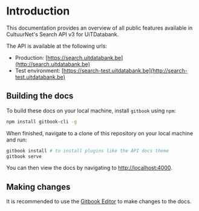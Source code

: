 # Introduction

This documentation provides an overview of all public features available in CultuurNet's Search API v3 for UiTDatabank.

The API is available at the following urls:

* Production: [https://search.uitdatabank.be](http://search.uitdatabank.be)
* Test environment: [https://search-test.uitdatabank.be](http://search-test.uitdatabank.be)

## Building the docs

To build these docs on your local machine, install `gitbook` using `npm`:

```bash
npm install gitbook-cli -g
```

When finished, navigate to a clone of this repository on your local machine and run:

```bash
gitbook install # to install plugins like the API docs theme
gitbook serve
```

You can then view the docs by navigating to [http://localhost:4000](http://localhost:4000).

## Making changes

It is recommended to use the [Gitbook Editor](https://www.gitbook.com/editor) to make changes to the docs.



